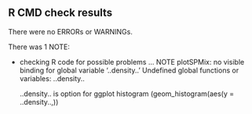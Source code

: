 ## R CMD check results

There were no ERRORs or WARNINGs. 

There was 1 NOTE:

* checking R code for possible problems ... NOTE
  plotSPMix: no visible binding for global variable ‘..density..’
  Undefined global functions or variables:
    ..density..
    
  ..density.. is option for ggplot histogram (geom_histogram(aes(y = ..density..,))
